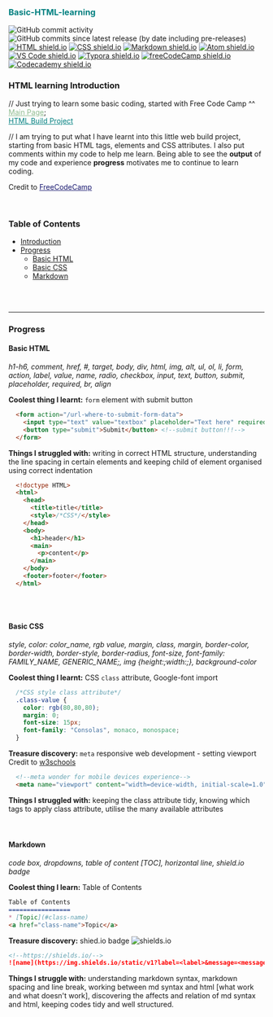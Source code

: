 <h3><a name="title" style="color: Teal;"><b>Basic-HTML-learning</b></a></h3>

<img alt="GitHub commit activity" src="https://img.shields.io/github/commit-activity/m/mcjoules/html-learning?color=brightgreen&logo=github"> 
<img alt="GitHub commits since latest release (by date including pre-releases)" src="https://img.shields.io/github/commits-since/mcjoules/html-learning/v1.0.0?color=brightgreen&include_prereleases&logo=github"> <a href="https://html.spec.whatwg.org/" target="_blank">
<a href="https://html.spec.whatwg.org/" target="_blank"><img alt="HTML shield.io"src="https://img.shields.io/static/v1?label=HTML&message=build&color=green&logo=HTML5"></a>
<a href="https://www.w3.org/Style/CSS/Overview.en.html" target="_blank"><img alt="CSS shield.io" src="https://img.shields.io/static/v1?label=CSS&message=build&color=green&logo=CSS3"></a>
<a href="https://daringfireball.net/projects/markdown/" target="_blank"><img alt="Markdown shield.io" src="https://img.shields.io/static/v1?label=Markdown&message=build&color=green&logo=Markdown"></a>
<a href="https://atom.io/" target="_blank"><img alt="Atom shield.io" src="https://img.shields.io/static/v1?label=Atom&message=editor&color=teal&logo=Atom"></a>
<a href="https://code.visualstudio.com/" target="_blank"><img alt="VS Code shield.io" src="https://img.shields.io/static/v1?label=VS%20Code&message=editor&color=teal&logo=Visual%20Studio%20Code"></a>
<a href="https://typora.io/" target="_blank"><img alt="Typora shield.io" src="https://img.shields.io/static/v1?label=Typora&message=editor&color=teal&logo="></a>
<a href="https://www.freecodecamp.org/" target="_blank"><img alt="freeCodeCamp shield.io" src="https://img.shields.io/static/v1?label=freeCodeCamp&message=course&color=yellow&logo=freeCodeCamp"></a>
<a href="https://www.codecademy.com/learn" target="_blank"><img alt="Codecademy shield.io" src="https://img.shields.io/static/v1?label=Codecademy&message=course&color=yellow&logo=Codecademy"></a>

### <a name="introduction"><span><strong>HTML learning Introduction</strong></span></a><br>
// Just trying to learn some basic coding, started with Free Code Camp ^^<br>
<a href="https://mcjoules.github.io/html-learning" style="color: DarkSeaGreen;">Main Page</a>;<br>
<a href="https://mcjoules.github.io/html-learning/web-build-project/htmlbasic.html" target="_blank" style="color: Teal;"> HTML Build Project</a>

// I am trying to put what I have learnt into this little web build project, starting from basic HTML tags, elements and CSS attributes. I also put comments within my code to help me learn. Being able to see the <b>output</b> of my code and experience <b>progress</b> motivates me to continue to learn coding.

Credit to <a href="https://www.freecodecamp.org/" target="_blank" style="color: MidnightBlue">FreeCodeCamp<a>

<br/>

<h3>Table of Contents</h3>

* [Introduction](#introduction)
* [Progress](#progress)
    * [Basic HTML](#basic-html)
    * [Basic CSS](#basic-css)
    * [Markdown](#markdown)
<br/>
<br/>


---
### <a name="progress"><b>Progress</b></a>

#### <a name="basic-html">Basic HTML</a> ####
*h1-h6, comment, href, #, target, body, div, html, img, alt, ul, ol, li, form, action, label, value, name, radio, checkbox, input, text, button, submit, placeholder, required, br, align*
<br/>

**Coolest thing I learnt:** `form` element with submit button

  ```html
    <form action="/url-where-to-submit-form-data">
      <input type="text" value="textbox" placeholder="Text here" required> <!--required attribute, required before submit-->
      <button type="submit">Submit</button> <!--submit button!!!-->
    </form>
  ```

**Things I struggled with:** writing in correct HTML structure, understanding the line spacing in certain elements and keeping child of element organised using correct indentation

  ```html
    <!doctype HTML>
    <html>
      <head>
        <title>title</title>
        <style>/*CSS*/</style>
      </head>
      <body>
        <h1>header</h1>
        <main>
          <p>content</p>
        </main>
      </body>
      <footer>footer</footer>
    </html>
  ```
<br/>
<br/>

#### <a name="basic-css">Basic CSS</a> ####
*style, color: color_name, rgb value, margin, class, margin, border-color, border-width, border-style, border-radius, font-size, font-family: FAMILY_NAME, GENERIC_NAME;, img {height:;width:;}, background-color*
<br/>

**Coolest thing I learnt:** CSS `class` attribute, Google-font import

  ```css
    /*CSS style class attribute*/
    .class-value {
      color: rgb(80,80,80);
      margin: 0;
      font-size: 15px;
      font-family: "Consolas", monaco, monospace;
    }
  ```

**Treasure discovery:** `meta` responsive web development - setting viewport <br>
Credit to <a href="https://www.w3schools.com/css/css_rwd_viewport.asp" target="_blank">w3schools</a>

  ```html
    <!--meta wonder for mobile devices experience-->
    <meta name="viewport" content="width=device-width, initial-scale=1.0">
  ```

**Things I struggled with:** keeping the class attribute tidy, knowing which tags to apply class attribute, utilise the many available attributes
<br/>
<br/>
<br/>

#### <a name="markdown">Markdown</a> ####
*code box, dropdowns, table of content [TOC], horizontal line, shield.io badge*
<br/>

**Coolest thing I learn:** Table of Contents

  ```markdown
  Table of Contents
  =================
  * [Topic](#class-name)
  <a href="class-name">Topic</a>
  ```

**Treasure discovery:** shied.io badge ![shields.io](https://img.shields.io/static/v1?label=shields.io&message=badge&color=%3Cbrightgreen%3E&logo=Shields.io)

   ```markdown
  <!--https://shields.io/-->
  ![name](https://img.shields.io/static/v1?label=<label>&message=<message>&color=<color>&logo=<name>)
  ```

**Things I struggle with:** understanding markdown syntax, markdown spacing and line break, working between md syntax and html [what work and what doesn't work], discovering the affects and relation of md syntax and html, keeping codes tidy and well structured.
